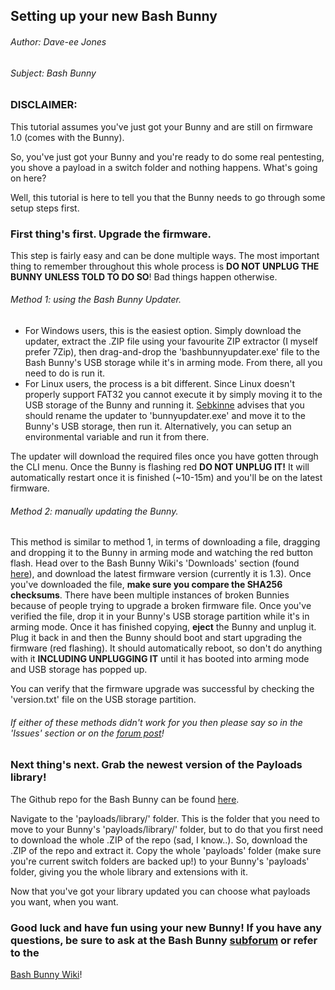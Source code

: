 ## Setting up your new Bash Bunny
###### Author: Dave-ee Jones
###### Subject: Bash Bunny

### DISCLAIMER:
This tutorial assumes you've just got your Bunny and are still on firmware 1.0 (comes with the Bunny).

So, you've just got your Bunny and you're ready to do some real pentesting, you shove a payload in a switch folder and nothing happens.
What's going on here?

Well, this tutorial is here to tell you that the Bunny needs to go through some setup steps first.

### First thing's first. Upgrade the firmware.
This step is fairly easy and can be done multiple ways. The most important thing to remember throughout this whole process is
**DO NOT UNPLUG THE BUNNY UNLESS TOLD TO DO SO**! Bad things happen otherwise.

###### Method 1: using the Bash Bunny Updater.
- For Windows users, this is the easiest option. Simply download the updater, extract the .ZIP file using your favourite ZIP extractor
(I myself prefer 7Zip), then drag-and-drop the 'bashbunnyupdater.exe' file to the Bash Bunny's USB storage while it's in arming mode.
From there, all you need to do is run it.
- For Linux users, the process is a bit different. Since Linux doesn't properly support FAT32 you cannot execute it by simply moving it
to the USB storage of the Bunny and running it. [Sebkinne](https://forums.hak5.org/profile/17160-sebkinne/) advises that you should
rename the updater to 'bunnyupdater.exe' and move it to the Bunny's USB storage, then run it. Alternatively, you can setup an
environmental variable and run it from there.

The updater will download the required files once you have gotten through the CLI menu. Once the Bunny is flashing red **DO NOT UNPLUG IT!**
It will automatically restart once it is finished (~10-15m) and you'll be on the latest firmware.

###### Method 2: manually updating the Bunny.
This method is similar to method 1, in terms of downloading a file, dragging and dropping it to the Bunny in arming mode and watching
the red button flash.
Head over to the Bash Bunny Wiki's 'Downloads' section (found [here](https://wiki.bashbunny.com/#!downloads.md)), and download the latest
firmware version (currently it is 1.3). Once you've downloaded the file, **make sure you compare the SHA256 checksums**. There
have been multiple instances of broken Bunnies because of people trying to upgrade a broken firmware file. Once you've verified
the file, drop it in your Bunny's USB storage partition while it's in arming mode. Once it has finished copying, **eject** the Bunny
and unplug it. Plug it back in and then the Bunny should boot and start upgrading the firmware (red flashing). It should automatically
reboot, so don't do anything with it **INCLUDING UNPLUGGING IT** until it has booted into arming mode and USB storage has popped up.

You can verify that the firmware upgrade was successful by checking the 'version.txt' file on the USB storage partition.
###### If either of these methods didn't work for you then please say so in the 'Issues' section or on the [forum post](https://forums.hak5.org/topic/41853-tutorials-and-documentation/)!

### Next thing's next. Grab the newest version of the Payloads library!

The Github repo for the Bash Bunny can be found [here](https://github.com/hak5/bashbunny-payloads/tree/master/).

Navigate to the 'payloads/library/' folder. This is the folder that you need to move to your Bunny's 'payloads/library/' folder,
but to do that you first need to download the whole .ZIP of the repo (sad, I know..). So, download the .ZIP of the repo and extract
it. Copy the whole 'payloads' folder (make sure you're current switch folders are backed up!) to your Bunny's 'payloads' folder,
giving you the whole library and extensions with it.

Now that you've got your library updated you can choose what payloads you want, when you want. 

### Good luck and have fun using your new Bunny! If you have any questions, be sure to ask at the Bash Bunny [subforum](https://forums.hak5.org/forum/92-bash-bunny/) or refer to the
[Bash Bunny Wiki](https://wiki.bashbunny.com/#!index.md)!
